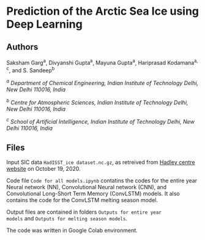 # Prediction of the Arctic Sea Ice using Deep Learning

## Authors

Saksham Garg<sup>a</sup>, Divyanshi Gupta<sup>a</sup>, Mayuna Gupta<sup>a</sup>, Hariprasad Kodamana<sup>a, c</sup>, and S. Sandeep<sup>b</sup>

*<sup>a</sup> Department of Chemical Engineering, Indian Institute of Technology Delhi, New Delhi 110016, India*

*<sup>b</sup> Centre for Atmospheric Sciences, Indian Institute of Technology Delhi, New Delhi 110016, India*

*<sup>c</sup> School of Artificial Intelligence, Indian Institute of Technology Delhi, New Delhi 110016, India*

## Files

Input SIC data <code>HadISST_ice dataset.nc.gz</code>, as retreived from [Hadley centre website](https://www.metoffice.gov.uk/hadobs/hadisst/data/download.html) on October 19, 2020.

Code file <code>Code for all models.ipynb</code> contatins the codes for the entire year Neural network (NN), Convolutional Neural network (CNN), and Convolutional Long-Short Term Memory (ConvLSTM) models.
It also contains the code for the ConvLSTM melting season model.

Output files are contained in folders <code>Outputs for entire year models</code> and <code>Outputs for melting season models</code>.

The code was written in Google Colab environment.
